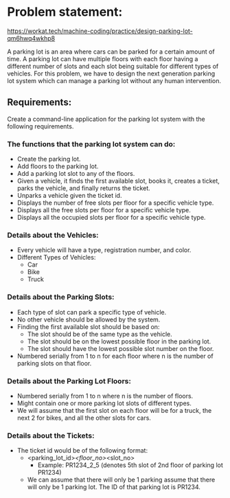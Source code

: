 # Problem statement: 
https://workat.tech/machine-coding/practice/design-parking-lot-qm6hwq4wkhp8

A parking lot is an area where cars can be parked for a certain amount of time. A parking lot can have multiple floors with each floor having a different number of slots and each slot being suitable for different types of vehicles.
For this problem, we have to design the next generation parking lot system which can manage a parking lot without any human intervention.

## Requirements:
Create a command-line application for the parking lot system with the following requirements.

### The functions that the parking lot system can do:
- Create the parking lot.
- Add floors to the parking lot.
- Add a parking lot slot to any of the floors.
- Given a vehicle, it finds the first available slot, books it, creates a ticket, parks the vehicle, and finally returns the ticket.
- Unparks a vehicle given the ticket id.
- Displays the number of free slots per floor for a specific vehicle type.
- Displays all the free slots per floor for a specific vehicle type.
- Displays all the occupied slots per floor for a specific vehicle type.
### Details about the Vehicles:
- Every vehicle will have a type, registration number, and color.
- Different Types of Vehicles:
  - Car
  - Bike
  - Truck 
### Details about the Parking Slots:
- Each type of slot can park a specific type of vehicle.
- No other vehicle should be allowed by the system.
- Finding the first available slot should be based on:
    - The slot should be of the same type as the vehicle.
    - The slot should be on the lowest possible floor in the parking lot.
    - The slot should have the lowest possible slot number on the floor.
- Numbered serially from 1 to n for each floor where n is the number of parking slots on that floor.
### Details about the Parking Lot Floors:
- Numbered serially from 1 to n where n is the number of floors.
- Might contain one or more parking lot slots of different types.
- We will assume that the first slot on each floor will be for a truck, the next 2 for bikes, and all the other slots for cars.
### Details about the Tickets:
- The ticket id would be of the following format:
    - <parking_lot_id>_<floor_no>_<slot_no>
      - Example: PR1234_2_5 (denotes 5th slot of 2nd floor of parking lot PR1234)
    - We can assume that there will only be 1 parking assume that there will only be 1 parking lot. The ID of that parking lot is PR1234.
